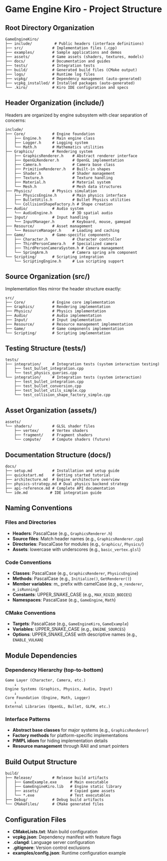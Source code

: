# Game Engine Kiro - Project Structure

## Root Directory Organization

```
GameEngineKiro/
├── include/          # Public headers (interface definitions)
├── src/             # Implementation files (.cpp)
├── examples/        # Sample applications and demos
├── assets/          # Game assets (shaders, textures, models)
├── docs/            # Documentation and guides
├── tests/           # Integration tests
├── build/           # Generated build files (CMake output)
├── logs/            # Runtime log files
├── vcpkg/           # Dependency management (auto-generated)
├── vcpkg_installed/ # Installed packages (auto-generated)
└── .kiro/           # Kiro IDE configuration and specs
```

## Header Organization (include/)

Headers are organized by engine subsystem with clear separation of concerns:

```
include/
├── Core/            # Engine foundation
│   ├── Engine.h     # Main engine class
│   ├── Logger.h     # Logging system
│   └── Math.h       # Mathematics utilities
├── Graphics/        # Rendering system
│   ├── GraphicsRenderer.h    # Abstract renderer interface
│   ├── OpenGLRenderer.h      # OpenGL implementation
│   ├── Camera.h              # Camera base class
│   ├── PrimitiveRenderer.h   # Built-in shapes
│   ├── Shader.h              # Shader management
│   ├── Texture.h             # Texture handling
│   ├── Material.h            # Material system
│   └── Mesh.h                # Mesh data structures
├── Physics/         # Physics simulation
│   ├── PhysicsEngine.h       # Main physics interface
│   ├── BulletUtils.h         # Bullet Physics utilities
│   └── CollisionShapeFactory.h # Shape creation
├── Audio/           # Audio system
│   └── AudioEngine.h         # 3D spatial audio
├── Input/           # Input handling
│   └── InputManager.h        # Keyboard, mouse, gamepad
├── Resource/        # Asset management
│   └── ResourceManager.h     # Loading and caching
├── Game/            # Game-specific components
│   ├── Character.h           # Character controller
│   ├── ThirdPersonCamera.h   # Specialized camera
│   ├── ThirdPersonCameraSystem.h # Camera management
│   └── SpringArm.h           # Camera spring arm component
└── Scripting/       # Scripting integration
    └── ScriptingEngine.h     # Lua scripting support
```

## Source Organization (src/)

Implementation files mirror the header structure exactly:

```
src/
├── Core/            # Engine core implementation
├── Graphics/        # Rendering implementation
├── Physics/         # Physics implementation
├── Audio/           # Audio implementation
├── Input/           # Input implementation
├── Resource/        # Resource management implementation
├── Game/            # Game components implementation
└── Scripting/       # Scripting implementation
```

## Testing Structure (tests/)

```
tests/
├── integration/     # Integration tests (system interaction testing)
│   ├── test_bullet_integration.cpp
│   └── test_physics_queries.cpp
└── integration/     # Integration tests (system interaction)
    ├── test_bullet_integration.cpp
    ├── test_bullet_conversion.cpp
    ├── test_bullet_utils_simple.cpp
    └── test_collision_shape_factory_simple.cpp
```

## Asset Organization (assets/)

```
assets/
└── shaders/         # GLSL shader files
    ├── vertex/      # Vertex shaders
    ├── fragment/    # Fragment shaders
    └── compute/     # Compute shaders (future)
```

## Documentation Structure (docs/)

```
docs/
├── setup.md         # Installation and setup guide
├── quickstart.md    # Getting started tutorial
├── architecture.md  # Engine architecture overview
├── physics-strategy.md # Dual physics backend strategy
├── api-reference.md # Complete API documentation
└── ide.md          # IDE integration guide
```

## Naming Conventions

### Files and Directories

- **Headers**: PascalCase (e.g., `GraphicsRenderer.h`)
- **Source files**: Match header names (e.g., `GraphicsRenderer.cpp`)
- **Directories**: PascalCase for modules (e.g., `Graphics/`, `Physics/`)
- **Assets**: lowercase with underscores (e.g., `basic_vertex.glsl`)

### Code Conventions

- **Classes**: PascalCase (e.g., `GraphicsRenderer`, `PhysicsEngine`)
- **Methods**: PascalCase (e.g., `Initialize()`, `GetRenderer()`)
- **Member variables**: m\_ prefix with camelCase (e.g., `m_renderer`, `m_isRunning`)
- **Constants**: UPPER_SNAKE_CASE (e.g., `MAX_RIGID_BODIES`)
- **Namespaces**: PascalCase (e.g., `GameEngine`, `Math`)

### CMake Conventions

- **Targets**: PascalCase (e.g., `GameEngineKiro`, `GameExample`)
- **Variables**: UPPER_SNAKE_CASE (e.g., `ENGINE_SOURCES`)
- **Options**: UPPER_SNAKE_CASE with descriptive names (e.g., `ENABLE_VULKAN`)

## Module Dependencies

### Dependency Hierarchy (top-to-bottom)

```
Game Layer (Character, Camera, etc.)
    ↓
Engine Systems (Graphics, Physics, Audio, Input)
    ↓
Core Foundation (Engine, Math, Logger)
    ↓
External Libraries (OpenGL, Bullet, GLFW, etc.)
```

### Interface Patterns

- **Abstract base classes** for major systems (e.g., `GraphicsRenderer`)
- **Factory methods** for platform-specific implementations
- **PIMPL idiom** for hiding implementation details
- **Resource management** through RAII and smart pointers

## Build Output Structure

```
build/
├── Release/         # Release build artifacts
│   ├── GameExample.exe      # Main executable
│   ├── GameEngineKiro.lib   # Engine static library
│   ├── assets/              # Copied game assets
│   └── *.exe                # Test executables
├── Debug/           # Debug build artifacts
└── CMakeFiles/      # CMake generated files
```

## Configuration Files

- **CMakeLists.txt**: Main build configuration
- **vcpkg.json**: Dependency manifest with feature flags
- **.clangd**: Language server configuration
- **.gitignore**: Version control exclusions
- **examples/config.json**: Runtime configuration example
